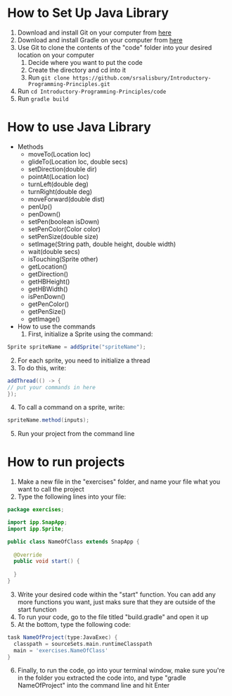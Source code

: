 # How to Set Up Java Library

1. Download and install Git on your computer from [here](https://git-scm.com/downloads)
2. Download and install Gradle on your computer from [here](https://gradle.org/install/)
3. Use Git to clone the contents of the "code" folder into your desired location on your computer
   1. Decide where you want to put the code
   2. Create the directory and cd into it
   3. Run `git clone https://github.com/srsalisbury/Introductory-Programming-Principles.git`
4. Run `cd Introductory-Programming-Principles/code`
5. Run `gradle build`

# How to use Java Library

* Methods
  * moveTo(Location loc)
  * glideTo(Location loc, double secs)
  * setDirection(double dir)
  * pointAt(Location loc)
  * turnLeft(double deg)
  * turnRight(double deg)
  * moveForward(double dist)
  * penUp()
  * penDown()
  * setPen(boolean isDown)
  * setPenColor(Color color)
  * setPenSize(double size)
  * setImage(String path, double height, double width)
  * wait(double secs)
  * isTouching(Sprite other)
  * getLocation()
  * getDirection()
  * getHBHeight()
  * getHBWidth()
  * isPenDown()
  * getPenColor()
  * getPenSize()
  * getImage()
* How to use the commands
  1. First, initialize a Sprite using the command:

```java
Sprite spriteName = addSprite("spriteName");
```

  2. For each sprite, you need to initialize a thread
  3. To do this, write:

```java
addThread(() -> {
// put your commands in here
});
```

  4. To call a command on a sprite, write:

```java
spriteName.method(inputs);
```

  5. Run your project from the command line

# How to run projects

1. Make a new file in the "exercises" folder, and name your file what you want to call the project
2. Type the following lines into your file:

```java
package exercises;

import ipp.SnapApp;
import ipp.Sprite;

public class NameOfClass extends SnapApp {
  
  @Override
  public void start() {
  
  }
}
```

3. Write your desired code within the "start" function. You can add any more functions you want, just maks sure that they are outside of the start function
4. To run your code, go to the file titled "build.gradle" and open it up
5. At the bottom, type the following code:

```gradle
task NameOfProject(type:JavaExec) {
  classpath = sourceSets.main.runtimeClasspath
  main = 'exercises.NameOfClass'
}
```

6. Finally, to run the code, go into your terminal window, make sure you're in the folder you extracted the code into, and type "gradle NameOfProject" into the command line and hit Enter
